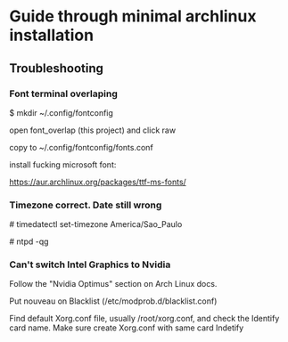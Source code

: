 # Guide through minimal archlinux installation


## Troubleshooting

### Font terminal overlaping
$ mkdir ~/.config/fontconfig

open font_overlap (this project) and click raw

copy to ~/.config/fontconfig/fonts.conf

install fucking microsoft font:

https://aur.archlinux.org/packages/ttf-ms-fonts/

### Timezone correct. Date still wrong

\# timedatectl set-timezone America/Sao_Paulo

\#  ntpd -qg


### Can't switch Intel Graphics to Nvidia

Follow the "Nvidia Optimus" section on Arch Linux docs.

Put nouveau on Blacklist (/etc/modprob.d/blacklist.conf)

Find default Xorg.conf file, usually /root/xorg.conf, and check the Identify card name.
Make sure create Xorg.conf with same card Indetify
